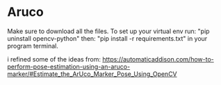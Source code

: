 # Aruco
Make sure to download all the files.
To set up your virtual env run:
"pip uninstall opencv-python"
then:
"pip install -r requirements.txt"
in your program terminal.

i refined some of the ideas from:
https://automaticaddison.com/how-to-perform-pose-estimation-using-an-aruco-marker/#Estimate_the_ArUco_Marker_Pose_Using_OpenCV
